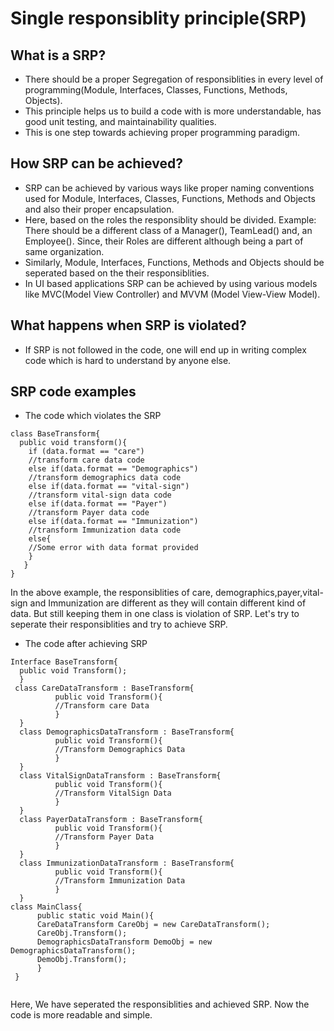 # Single responsiblity principle(SRP)
## What is a SRP?
* There should be a proper Segregation of responsiblities in every level of programming(Module, Interfaces, Classes, Functions, Methods, Objects).
* This principle helps us to build a code with is more understandable, has good unit testing, and  maintainability qualities.
* This is one step towards achieving proper programming paradigm.

## How SRP can be achieved?
* SRP can be achieved by various ways like proper naming conventions used for Module, Interfaces, Classes, Functions, Methods and Objects and also their proper encapsulation.
* Here, based on the roles the responsiblity should be divided. Example: There should be a different class of a Manager(), TeamLead() and, an Employee(). Since, their Roles are different although being a part of same organization.
* Similarly, Module, Interfaces, Functions, Methods and Objects should be seperated based on the their responsiblities.
* In UI based applications SRP can be achieved by using various models like MVC(Model View Controller) and MVVM (Model View-View Model).

## What happens when SRP is violated?
* If SRP is not followed in the code, one will end up in writing complex code which is hard to understand by anyone else.

## SRP code examples
* The code which violates the SRP
```
class BaseTransform{
  public void transform(){
    if (data.format == "care")
    //transform care data code
    else if(data.format == "Demographics")
    //transform demographics data code
    else if(data.format == "vital-sign")
    //transform vital-sign data code
    else if(data.format == "Payer")
    //transform Payer data code
    else if(data.format == "Immunization")
    //transform Immunization data code
    else{
    //Some error with data format provided
    }
   } 
}
```
In the above example, the responsiblities of care, demographics,payer,vital-sign and Immunization are different as they will contain different kind of data. But still keeping them in one class is violation of SRP. Let's try to seperate their responsiblities and try to achieve SRP.

* The code after achieving SRP

```
Interface BaseTransform{
  public void Transform();
  }
 class CareDataTransform : BaseTransform{
          public void Transform(){
          //Transform care Data
          }
  }
  class DemographicsDataTransform : BaseTransform{
          public void Transform(){
          //Transform Demographics Data
          }
  }
  class VitalSignDataTransform : BaseTransform{
          public void Transform(){
          //Transform VitalSign Data
          }
  }
  class PayerDataTransform : BaseTransform{
          public void Transform(){
          //Transform Payer Data
          }
  }
  class ImmunizationDataTransform : BaseTransform{
          public void Transform(){
          //Transform Immunization Data
          }
  }
class MainClass{
      public static void Main(){
      CareDataTransform CareObj = new CareDataTransform();
      CareObj.Transform();
      DemographicsDataTransform DemoObj = new DemographicsDataTransform();
      DemoObj.Transform();
      }
 }
           
```
Here, We have seperated the responsiblities and achieved SRP. Now the code is more readable and simple.  
